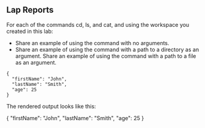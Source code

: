 ## Lap Reports

For each of the commands cd, ls, and cat, and using the workspace you created in this lab:

* Share an example of using the command with no arguments.
* Share an example of using the command with a path to a directory as an argument.
Share an example of using the command with a path to a file as an argument.

```
{
  "firstName": "John",
  "lastName": "Smith",
  "age": 25
}
```
The rendered output looks like this:

{
  "firstName": "John",
  "lastName": "Smith",
  "age": 25
}
